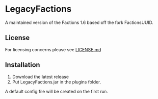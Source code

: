 # LegacyFactions
A maintained version of the Factions 1.6 based off the fork FactionsUUID.
 
## License
For licensing concerns please see [LICENSE.md](LICENSE.md)

## Installation
1. Download the latest release 
2. Put LegacyFactions.jar in the plugins folder.

A default config file will be created on the first run.
